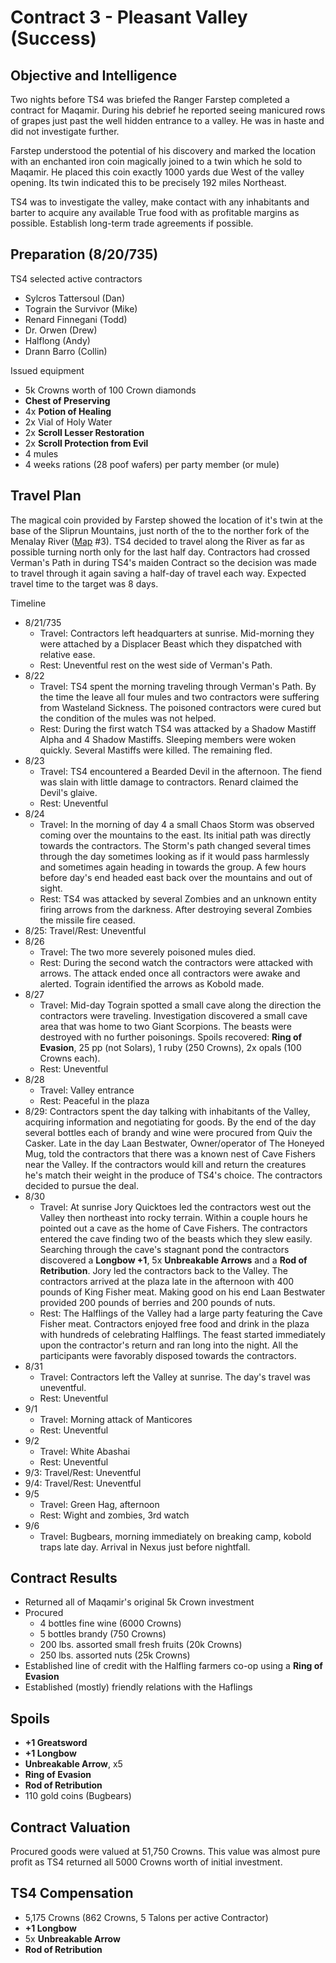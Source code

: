 # Contract 3 - Pleasant Valley (Success)

## Objective and Intelligence
Two nights before TS4 was briefed the Ranger Farstep completed a contract for Maqamir. During his debrief he reported seeing manicured rows of grapes just past the well hidden entrance to a valley. He was in haste and did not investigate further.

Farstep understood the potential of his discovery and marked the location with an enchanted iron coin magically joined to a twin which he sold to Maqamir. He placed this coin exactly 1000 yards due West of the valley opening. Its twin indicated this to be precisely 192 miles Northeast. 

TS4 was to investigate the valley, make contact with any inhabitants and barter to acquire any available True food with as profitable margins as possible. Establish long-term trade agreements if possible.

## Preparation (8/20/735)
TS4 selected active contractors
* Sylcros Tattersoul (Dan)
* Tograin the Survivor (Mike)
* Renard Finnegani (Todd)
* Dr. Orwen (Drew)
* Halflong (Andy)
* Drann Barro (Collin)

Issued equipment
* 5k Crowns worth of 100 Crown diamonds
* __Chest of Preserving__
* 4x __Potion of Healing__
* 2x Vial of Holy Water
* 2x __Scroll Lesser Restoration__
* 2x __Scroll Protection from Evil__
* 4 mules
* 4 weeks rations (28 poof wafers) per party member (or mule)

## Travel Plan
The magical coin provided by Farstep showed the location of it's twin at the base of the Sliprun Mountains, just north of the to the norther fork of the Menalay River ([Map](../../Images/nexus_local_area.jpg) #3). TS4 decided to travel along the River as far as possible turning north only for the last half day. Contractors had crossed Verman's Path in during TS4's maiden Contract so the decision was made to travel through it again saving a half-day of travel each way. Expected travel time to the target was 8 days.

Timeline
* 8/21/735
  * Travel: Contractors left headquarters at sunrise. Mid-morning they were attached by a Displacer Beast which they dispatched with relative ease.
  * Rest: Uneventful rest on the west side of Verman's Path.
* 8/22
  * Travel: TS4 spent the morning traveling through Verman's Path. By the time the leave all four mules and two contractors were suffering from Wasteland Sickness. The poisoned contractors were cured but the condition of the mules was not helped.
  * Rest: During the first watch TS4 was attacked by a Shadow Mastiff Alpha and 4 Shadow Mastiffs. Sleeping members were woken quickly. Several Mastiffs were killed. The remaining fled.
* 8/23
  * Travel: TS4 encountered a Bearded Devil in the afternoon. The fiend was slain with little damage to contractors. Renard claimed the Devil's glaive.
  * Rest: Uneventful
* 8/24
  * Travel: In the morning of day 4 a small Chaos Storm was observed coming over the mountains to the east. Its initial path was directly towards the contractors. The Storm's path changed several times through the day sometimes looking as if it would pass harmlessly and sometimes again heading in towards the group. A few hours before day's end headed east back over the mountains and out of sight.
  * Rest: TS4 was attacked by several Zombies and an unknown entity firing arrows from the darkness. After destroying several Zombies the missile fire ceased.
* 8/25: Travel/Rest: Uneventful
* 8/26
  * Travel: The two more severely poisoned mules died.
  * Rest: During the second watch the contractors were attacked with arrows. The attack ended once all contractors were awake and alerted. Tograin identified the arrows as Kobold made.
* 8/27
  * Travel: Mid-day Tograin spotted a small cave along the direction the contractors were traveling. Investigation discovered a small cave area that was home to two Giant Scorpions. The beasts were destroyed with no further poisonings. Spoils recovered: __Ring of Evasion__, 25 pp (not Solars), 1 ruby (250 Crowns), 2x opals (100 Crowns each).
  * Rest: Uneventful
* 8/28
  * Travel: Valley entrance
  * Rest: Peaceful in the plaza
* 8/29: Contractors spent the day talking with inhabitants of the Valley, acquiring information and negotiating for goods. By the end of the day several bottles each of brandy and wine were procured from Quiv the Casker. Late in the day Laan Bestwater, Owner/operator of The Honeyed Mug, told the contractors that there was a known nest of Cave Fishers near the Valley. If the contractors would kill and return the creatures he's match their weight in the produce of TS4's choice. The contractors decided to pursue the deal.
* 8/30
  * Travel: At sunrise Jory Quicktoes led the contractors west out the Valley then northeast into rocky terrain. Within a couple hours he pointed out a cave as the home of Cave Fishers. The contractors entered the cave finding two of the beasts which they slew easily. Searching through the cave's stagnant pond the contractors discovered a __Longbow +1__, 5x __Unbreakable Arrows__ and a __Rod of Retribution__. Jory led the contractors back to the Valley. The contractors arrived at the plaza late in the afternoon with 400 pounds of King Fisher meat. Making good on his end Laan Bestwater provided 200 pounds of berries and 200 pounds of nuts.
  * Rest: The Halflings of the Valley had a large party featuring the Cave Fisher meat. Contractors enjoyed free food and drink in the plaza with hundreds of celebrating Halflings. The feast started immediately upon the contractor's return and ran long into the night. All the participants were favorably disposed towards the contractors.
* 8/31
  * Travel: Contractors left the Valley at sunrise. The day's travel was uneventful.
  * Rest: Uneventful
* 9/1
  * Travel: Morning attack of Manticores
  * Rest: Uneventful
* 9/2
  * Travel: White Abashai
  * Rest: Uneventful
* 9/3: Travel/Rest: Uneventful
* 9/4: Travel/Rest: Uneventful
* 9/5
  * Travel: Green Hag, afternoon
  * Rest: Wight and zombies, 3rd watch
* 9/6
  * Travel: Bugbears, morning immediately on breaking camp, kobold traps late day. Arrival in Nexus just before nightfall.

## Contract Results
* Returned all of Maqamir's original 5k Crown investment
* Procured
    * 4 bottles fine wine (6000 Crowns)
    * 5 bottles brandy (750 Crowns)
    * 200 lbs. assorted small fresh fruits (20k Crowns)
    * 250 lbs. assorted nuts (25k Crowns)
* Established line of credit with the Halfling farmers co-op using a __Ring of Evasion__
* Established (mostly) friendly relations with the Haflings

## Spoils
* __+1 Greatsword__
* __+1 Longbow__
* __Unbreakable Arrow__, x5
* __Ring of Evasion__
* __Rod of Retribution__
* 110 gold coins (Bugbears)

## Contract Valuation
Procured goods were valued at 51,750 Crowns. This value was almost pure profit as TS4 returned all 5000 Crowns worth of initial investment.

## TS4 Compensation
* 5,175 Crowns (862 Crowns, 5 Talons per active Contractor)
* __+1 Longbow__
* 5x __Unbreakable Arrow__
* __Rod of Retribution__
